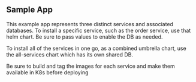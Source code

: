 ## Sample App

This example app represents three distinct services and associated databases. To install a specific service, such as the order service, use that helm chart. Be sure to pass values to enable the DB as needed.

To install all of the services in one go, as a combined umbrella chart, use the all-services chart which has its own shared DB.
 
Be sure to build and tag the images for each service and make them available in K8s before deploying

